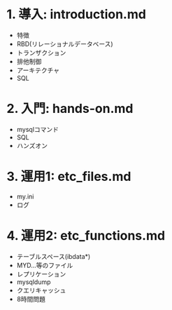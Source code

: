 # 1. 導入: introduction.md
 * 特徴
 * RBD(リレーショナルデータベース)
 * トランザクション
 * 排他制御
 * アーキテクチャ
 * SQL

# 2. 入門: hands-on.md
 * mysqlコマンド
 * SQL
 * ハンズオン

# 3. 運用1: etc_files.md
 * my.ini
 * ログ

# 4. 運用2: etc_functions.md
 * テーブルスペース(ibdata*)
 * MYD...等のファイル
 * レプリケーション
 * mysqldump
 * クエリキャッシュ
 * 8時間問題
